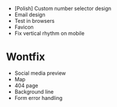 - [Polish] Custom number selector design
- Email design
- Test in browsers
- Favicon
- Fix vertical rhythm on mobile

# Wontfix

- Social media preview
- Map
- 404 page
- Background line
- Form error handling
